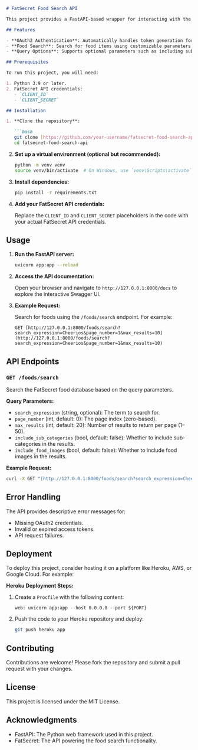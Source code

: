 ```markdown
# FatSecret Food Search API

This project provides a FastAPI-based wrapper for interacting with the FatSecret Food Database API. It enables you to search for foods and retrieve information through an easy-to-use RESTful API interface.

## Features

- **OAuth2 Authentication**: Automatically handles token generation for authenticating with the FatSecret API.
- **Food Search**: Search for food items using customizable parameters like search term, pagination, and result limits.
- **Query Options**: Supports optional parameters such as including sub-categories or food images in the search results.

## Prerequisites

To run this project, you will need:

1. Python 3.9 or later.
2. FatSecret API credentials:
   - `CLIENT_ID`
   - `CLIENT_SECRET`

## Installation

1. **Clone the repository**:

   ```bash
   git clone [https://github.com/your-username/fatsecret-food-search-api.git](https://github.com/your-username/fatsecret-food-search-api.git)
   cd fatsecret-food-search-api
   ```

2. **Set up a virtual environment (optional but recommended):**

   ```bash
   python -m venv venv
   source venv/bin/activate  # On Windows, use `venv\Scripts\activate`
   ```

3. **Install dependencies:**

   ```bash
   pip install -r requirements.txt
   ```

4. **Add your FatSecret API credentials:**

   Replace the `CLIENT_ID` and `CLIENT_SECRET` placeholders in the code with your actual FatSecret API credentials.

## Usage

1. **Run the FastAPI server:**

   ```bash
   uvicorn app:app --reload
   ```

2. **Access the API documentation:**

   Open your browser and navigate to `http://127.0.0.1:8000/docs` to explore the interactive Swagger UI.

3. **Example Request:**

   Search for foods using the `/foods/search` endpoint. For example:

   ```
   GET [http://127.0.0.1:8000/foods/search?search_expression=Cheerios&page_number=1&max_results=10](http://127.0.0.1:8000/foods/search?search_expression=Cheerios&page_number=1&max_results=10)
   ```

## API Endpoints

### `GET /foods/search`

Search the FatSecret food database based on the query parameters.

**Query Parameters:**

- `search_expression` (string, optional): The term to search for.
- `page_number` (int, default: 0): The page index (zero-based).
- `max_results` (int, default: 20): Number of results to return per page (1–50).
- `include_sub_categories` (bool, default: false): Whether to include sub-categories in the results.
- `include_food_images` (bool, default: false): Whether to include food images in the results.

**Example Request:**

```bash
curl -X GET "[http://127.0.0.1:8000/foods/search?search_expression=Cheerios&page_number=1&max_results=10](http://127.0.0.1:8000/foods/search?search_expression=Cheerios&page_number=1&max_results=10)" -H "accept: application/json"
```

## Error Handling

The API provides descriptive error messages for:

- Missing OAuth2 credentials.
- Invalid or expired access tokens.
- API request failures.

## Deployment

To deploy this project, consider hosting it on a platform like Heroku, AWS, or Google Cloud. For example:

**Heroku Deployment Steps:**

1. Create a `Procfile` with the following content:

   ```
   web: uvicorn app:app --host 0.0.0.0 --port ${PORT}
   ```

2. Push the code to your Heroku repository and deploy:

   ```bash
   git push heroku app
   ```

## Contributing

Contributions are welcome! Please fork the repository and submit a pull request with your changes.

## License

This project is licensed under the MIT License.

## Acknowledgments

- FastAPI: The Python web framework used in this project.
- FatSecret: The API powering the food search functionality.
